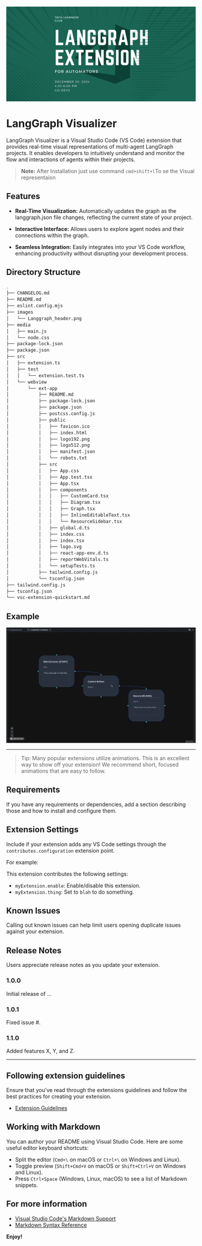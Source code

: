 ![Header Image](images/Langgraph_header.png)

# LangGraph Visualizer

LangGraph Visualizer is a Visual Studio Code (VS Code) extension that provides real-time visual representations of multi-agent LangGraph projects. It enables developers to intuitively understand and monitor the flow and interactions of agents within their projects.

> **Note:** After Installation just use command ```cmd+shift+l```To se the Visual representaion


## Features

- **Real-Time Visualization:** Automatically updates the graph as the langgraph.json file changes, reflecting the current state of your project.

- **Interactive Interface:** Allows users to explore agent nodes and their connections within the graph.

- **Seamless Integration:** Easily integrates into your VS Code workflow, enhancing productivity without disrupting your development process.


## Directory Structure

```bash
.
├── CHANGELOG.md
├── README.md
├── eslint.config.mjs
├── images
│   └── Langgraph_header.png
├── media
│   ├── main.js
│   └── node.css
├── package-lock.json
├── package.json
├── src
│   ├── extension.ts
│   ├── test
│   │   └── extension.test.ts
│   └── webview
│       └── ext-app
│           ├── README.md
│           ├── package-lock.json
│           ├── package.json
│           ├── postcss.config.js
│           ├── public
│           │   ├── favicon.ico
│           │   ├── index.html
│           │   ├── logo192.png
│           │   ├── logo512.png
│           │   ├── manifest.json
│           │   └── robots.txt
│           ├── src
│           │   ├── App.css
│           │   ├── App.test.tsx
│           │   ├── App.tsx
│           │   ├── components
│           │   │   ├── CustomCard.tsx
│           │   │   ├── Diagram.tsx
│           │   │   ├── Graph.tsx
│           │   │   ├── InlineEditableText.tsx
│           │   │   └── ResourceSidebar.tsx
│           │   ├── global.d.ts
│           │   ├── index.css
│           │   ├── index.tsx
│           │   ├── logo.svg
│           │   ├── react-app-env.d.ts
│           │   ├── reportWebVitals.ts
│           │   └── setupTests.ts
│           ├── tailwind.config.js
│           └── tsconfig.json
├── tailwind.config.js
├── tsconfig.json
└── vsc-extension-quickstart.md
```

## Example

![Extension in Action](images/action.gif)

----


> Tip: Many popular extensions utilize animations. This is an excellent way to show off your extension! We recommend short, focused animations that are easy to follow.

## Requirements

If you have any requirements or dependencies, add a section describing those and how to install and configure them.

## Extension Settings

Include if your extension adds any VS Code settings through the `contributes.configuration` extension point.

For example:

This extension contributes the following settings:

* `myExtension.enable`: Enable/disable this extension.
* `myExtension.thing`: Set to `blah` to do something.

## Known Issues

Calling out known issues can help limit users opening duplicate issues against your extension.

## Release Notes

Users appreciate release notes as you update your extension.

### 1.0.0

Initial release of ...

### 1.0.1

Fixed issue #.

### 1.1.0

Added features X, Y, and Z.

---

## Following extension guidelines

Ensure that you've read through the extensions guidelines and follow the best practices for creating your extension.

* [Extension Guidelines](https://code.visualstudio.com/api/references/extension-guidelines)

## Working with Markdown

You can author your README using Visual Studio Code. Here are some useful editor keyboard shortcuts:

* Split the editor (`Cmd+\` on macOS or `Ctrl+\` on Windows and Linux).
* Toggle preview (`Shift+Cmd+V` on macOS or `Shift+Ctrl+V` on Windows and Linux).
* Press `Ctrl+Space` (Windows, Linux, macOS) to see a list of Markdown snippets.

## For more information

* [Visual Studio Code's Markdown Support](http://code.visualstudio.com/docs/languages/markdown)
* [Markdown Syntax Reference](https://help.github.com/articles/markdown-basics/)

**Enjoy!**
